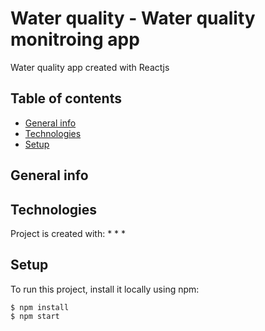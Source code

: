 
# Water quality - Water quality monitroing app
Water quality app created with Reactjs
## Table of contents
* [General info](#general-info)
* [Technologies](#technologies)
* [Setup](#setup)

## General info

	
## Technologies
Project is created with:
* 
* 
* 
	
## Setup
To run this project, install it locally using npm:

```
$ npm install
$ npm start
```
